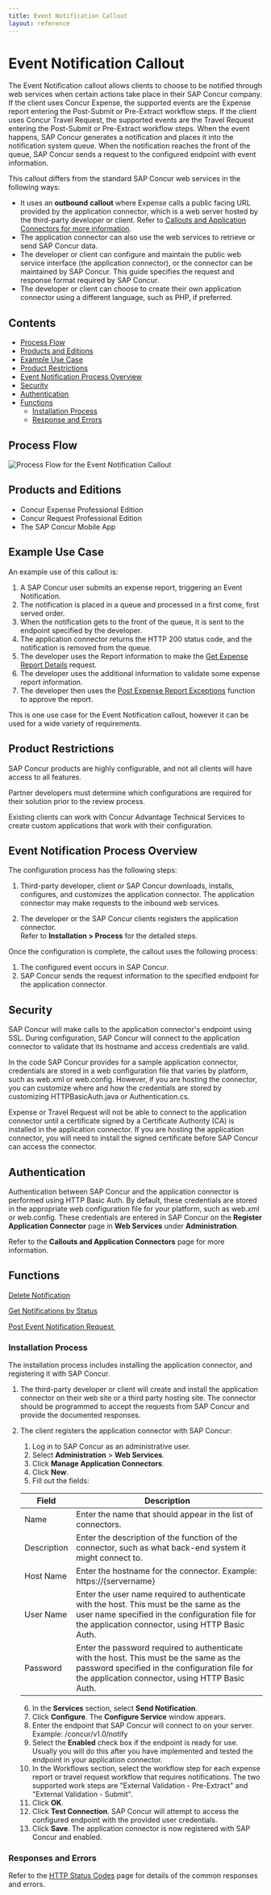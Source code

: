 ```yaml
---
title: Event Notification Callout
layout: reference
---
```

# Event Notification Callout

The Event Notification callout allows clients to choose to be notified through web services when certain actions take place in their SAP Concur company. If the client uses Concur Expense, the supported events are the Expense report entering the Post-Submit or Pre-Extract workflow steps. If the client uses Concur Travel Request, the supported events are the Travel Request entering the Post-Submit or Pre-Extract workflow steps. When the event happens, SAP Concur generates a notification and places it into the notification system queue. When the notification reaches the front of the queue, SAP Concur sends a request to the configured endpoint with event information.

This callout differs from the standard SAP Concur web services in the following ways:

* It uses an **outbound** **callout** where Expense calls a public facing URL provided by the application connector, which is a web server hosted by the third-party developer or client. Refer to [Callouts and Application Connectors for more information](/api-reference/callouts/callouts-application-connectors.html).
* The application connector can also use the web services to retrieve or send SAP Concur data.
* The developer or client can configure and maintain the public web service interface (the application connector), or the connector can be maintained by SAP Concur. This guide specifies the request and response format required by SAP Concur.
* The developer or client can choose to create their own application connector using a different language, such as PHP, if preferred.

## Contents
* [Process Flow](#process-flow)
* [Products and Editions](#products-editions)
* [Example Use Case](#example-use-case)
* [Product Restrictions](#product-restrictions)
* [Event Notification Process Overview](#event-notification-process)
* [Security](#security)
* [Authentication](#authentication)
* [Functions](#functions)
  * [Installation Process](#installation-process)
  * [Response and Errors](#response-errors)

## Process Flow <a name="process-flow"></a>

![Process Flow for the Event Notification Callout](./event-notification-process-flow.png)

## Products and Editions <a name="products-editions"></a>

* Concur Expense Professional Edition
* Concur Request Professional Edition
* The SAP Concur Mobile App

## Example Use Case <a name="example-use-case"></a>

An example use of this callout is:

1. A SAP Concur user submits an expense report, triggering an Event Notification.
2. The notification is placed in a queue and processed in a first come, first served order.
3. When the notification gets to the front of the queue, it is sent to the endpoint specified by the developer.
4. The application connector returns the HTTP 200 status code, and the notification is removed from the queue.
5. The developer uses the Report information to make the [Get Expense Report Details][2] request.
6. The developer uses the additional information to validate some expense report information.
7. The developer then uses the [Post Expense Report Exceptions][3] function to approve the report.

This is one use case for the Event Notification callout, however it can be used for a wide variety of requirements.

## Product Restrictions <a name="product-restrictions"></a>

SAP Concur products are highly configurable, and not all clients will have access to all features.

Partner developers must determine which configurations are required for their solution prior to the review process.

Existing clients can work with Concur Advantage Technical Services to create custom applications that work with their configuration.

## Event Notification Process Overview <a name="event-notification-process"></a>

The configuration process has the following steps:

1. Third-party developer, client or SAP Concur downloads, installs, configures, and customizes the application connector. The application connector may make requests to the inbound web services.  

2. The developer or the SAP Concur clients registers the application connector.  
  Refer to **Installation \> Process** for the detailed steps.

Once the configuration is complete, the callout uses the following process:

1. The configured event occurs in SAP Concur.
2. SAP Concur sends the request information to the specified endpoint for the application connector.

## Security

SAP Concur will make calls to the application connector's endpoint using SSL. During configuration, SAP Concur will connect to the application connector to validate that its hostname and access credentials are valid.

In the code SAP Concur provides for a sample application connector, credentials are stored in a web configuration file that varies by platform, such as web.xml or web.config. However, if you are hosting the connector, you can customize where and how the credentials are stored by customizing HTTPBasicAuth.java or Authentication.cs.

Expense or Travel Request will not be able to connect to the application connector until a certificate signed by a Certificate Authority (CA) is installed in the application connector. If you are hosting the application connector, you will need to install the signed certificate before SAP Concur can access the connector.

## Authentication

Authentication between SAP Concur and the application connector is performed using HTTP Basic Auth. By default, these credentials are stored in the appropriate web configuration file for your platform, such as web.xml or web.config. These credentials are entered in SAP Concur on the **Register Application Connector** page in **Web Services** under **Administration**.

Refer to the **Callouts and Application Connectors** page for more information.

## Functions <a name="functions"></a>

[Delete Notification][9]  

[Get Notifications by Status][10]  

[Post Event Notification Request ][11]  

### <a name="installation-process"></a>Installation Process
The installation process includes installing the application connector, and registering it with SAP Concur.

1. The third-party developer or client will create and install the application connector on their web site or a third party hosting site. The connector should be programmed to accept the requests from SAP Concur and provide the documented responses.
2. The client registers the application connector with SAP Concur:
   1. Log in to SAP Concur as an administrative user.
   2. Select **Administration** \> **Web Services**.
   3. Click **Manage Application Connectors**.
   4. Click **New**.
   5. Fill out the fields:     


    |  Field       |  Description |
    |--------------|--------------|
    |  Name        |  Enter the name that should appear in the list of connectors.|
    |  Description |  Enter the description of the function of the connector, such as what back-end system it might connect to. |
    |  Host Name   |  Enter the hostname for the connector. Example: https://{servername} |
    |  User Name   |  Enter the user name required to authenticate with the host. This must be the same as the user name specified in the configuration file for the application connector, using HTTP Basic Auth. |
    |  Password    |  Enter the password required to authenticate with the host. This must be the same as the password specified in the configuration file for the application connector, using HTTP Basic Auth. |

    6. In the **Services** section, select **Send Notification**.
    7. Click **Configure**. The **Configure Service** window appears.    
    8. Enter the endpoint that SAP Concur will connect to on your server. Example: /concur/v1.0/notify
    9. Select the **Enabled** check box if the endpoint is ready for use. Usually you will do this after you have implemented and tested the endpoint in your application connector.
    10. In the Workflows section, select the workflow step for each expense report or travel request workflow that requires notifications. The two supported work steps are "External Validation - Pre-Extract" and "External Validation - Submit".
    11. Click **OK**.
    12. Click **Test Connection**. SAP Concur will attempt to access the configured endpoint with the provided user credentials.
    13. Click **Save**. The application connector is now registered with SAP Concur and enabled.

### <a name="response-errors"></a>Responses and Errors

Refer to the [HTTP Status Codes](/api-reference/http-status-codes.html) page for details of the common responses and errors.

[2]:  /api-reference/expense/expense-report/v3.reports.html
[3]:  /api-reference/expense/expense-report/post-report-exceptions.html
[7]:  https://developer.concur.com/api-documentation/core-concepts
[9]:  /api-reference/callouts/delete-notification.html
[10]: /api-reference/callouts/get-notifications-status.html
[11]: /api-reference/callouts/post-event-notification.html
[12]: /callouts/event-notification#installproc
[13]: /callouts/event-notification#responses
[14]: https://github.com/concurtech

